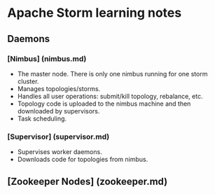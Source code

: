 Apache Storm learning notes
===========

## Daemons

### [Nimbus] (nimbus.md)
- The master node. There is only one nimbus running for one storm cluster.
- Manages topologies/storms.
- Handles all user operations: submit/kill topology, rebalance, etc.
- Topology code is uploaded to the nimbus machine and then downloaded by supervisors.
- Task scheduling.

### [Supervisor] (supervisor.md)
- Supervises worker daemons.
- Downloads code for topologies from nimbus.

## [Zookeeper Nodes] (zookeeper.md)
